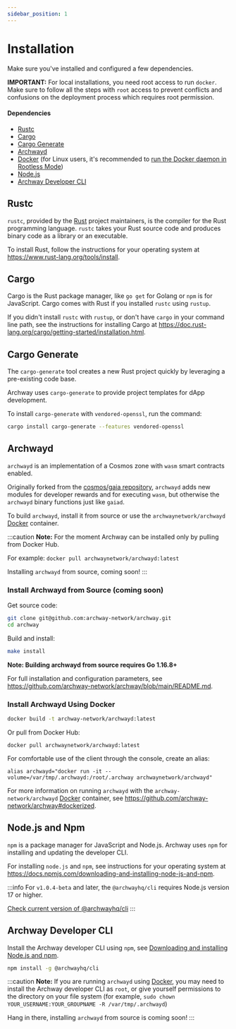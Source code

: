 ```yaml
---
sidebar_position: 1
---
```


# Installation

Make sure you've installed and configured a few dependencies.

**IMPORTANT:** For local installations, you need root access to run `docker`. Make sure to follow all the steps with `root` access to prevent conflicts and confusions on the deployment process which requires root permission.

#### Dependencies

- [Rustc](https://www.rust-lang.org/tools/install "Install Rust")
- [Cargo](https://doc.rust-lang.org/cargo/getting-started/installation.html "Install Cargo")
- [Cargo Generate](https://crates.io/crates/cargo-generate "Install Cargo Generate")
- [Archwayd](https://github.com/archway-network/archway/tree/main/cmd/archwayd "Install Archway Daemon")
- [Docker](https://docs.docker.com/get-docker "Install Docker") (for Linux users, it's recommended to [run the Docker daemon in Rootless Mode](https://docs.docker.com/engine/security/rootless/))
- [Node.js](https://docs.npmjs.com/downloading-and-installing-node-js-and-npm "Install Node.js and NPM")
- [Archway Developer CLI](https://github.com/archway-network/archway-cli "Install develolper CLI")

## Rustc

`rustc`, provided by the [Rust](https://www.rust-lang.org/ "Rust Homepage") project maintainers, is the compiler for the Rust programming language. `rustc` takes your Rust source code and produces binary code as a library or an executable.

To install Rust, follow the instructions for your operating system at https://www.rust-lang.org/tools/install.

## Cargo

Cargo is the Rust package manager, like `go get` for Golang or `npm` is for JavaScript. Cargo comes with Rust if you installed `rustc` using `rustup`.

If you didn't install  `rustc` with `rustup`, or don't have `cargo` in your command line path, see the instructions for installing Cargo at https://doc.rust-lang.org/cargo/getting-started/installation.html.

## Cargo Generate

The `cargo-generate` tool creates a new Rust project quickly by leveraging a pre-existing code base.

Archway uses `cargo-generate` to provide project templates for dApp development.

To install `cargo-generate` with `vendored-openssl`, run the command:

```bash
cargo install cargo-generate --features vendored-openssl
```

## Archwayd

`archwayd` is an implementation of a Cosmos zone with `wasm` smart contracts enabled.

Originally forked from the [cosmos/gaia repository](https://github.com/cosmos/gaia), `archwayd` adds new modules for developer rewards and for executing `wasm`, but otherwise the `archwayd` binary functions just like `gaiad`.

To build `archwayd`, install it from source or use the `archwaynetwork/archwayd` [Docker](https://www.docker.com/ "Docker Homepage") container.

:::caution
**Note:** For the moment Archway can be installed only by pulling from Docker Hub.

For example: `docker pull archwaynetwork/archwayd:latest`

Installing `archwayd` from source, coming soon!
:::

### Install Archwayd from Source (coming soon)

Get source code:

```bash
git clone git@github.com:archway-network/archway.git
cd archway
```

Build and install:

```bash
make install
```

**Note: Building archwayd from source requires Go 1.16.8+**

For full installation and configuration parameters, see https://github.com/archway-network/archway/blob/main/README.md.

### Install Archwayd Using Docker

```bash
docker build -t archway-network/archwayd:latest
```

Or pull from Docker Hub:

```
docker pull archwaynetwork/archwayd:latest
```

For comfortable use of the client through the console, create an alias:
```
alias archwayd="docker run -it --volume=/var/tmp/.archwayd:/root/.archway archwaynetwork/archwayd"
```

For more information on running `archwayd` with the `archway-network/archwayd` [Docker](https://www.docker.com/ "Docker Homepage") container, see  https://github.com/archway-network/archway#dockerized.


## Node.js and Npm

`npm` is a package manager for JavaScript and Node.js. Archway uses `npm` for installing and updating the developer CLI.

For installing `node.js` and `npm`, see instructions for your operating system at https://docs.npmjs.com/downloading-and-installing-node-js-and-npm.

:::info
For `v1.0.4-beta` and later, the `@archwayhq/cli` requires Node.js version 17 or higher.

[Check current version of @archwayhq/cli](https://www.npmjs.com/package/@archwayhq/cli?activeTab=versions)
:::

## Archway Developer CLI

Install the Archway developer CLI using `npm`, see [Downloading and installing Node.js and npm](https://docs.npmjs.com/downloading-and-installing-node-js-and-npm).

```bash
npm install -g @archwayhq/cli
```

:::caution
**Note:** If you are running `archwayd` using [Docker](https://docs.docker.com/get-docker), you may need to install the Archway developer CLI as `root`, or give yourself permissions to the directory on your file system (for example, `sudo chown YOUR_USERNAME:YOUR_GROUPNAME -R /var/tmp/.archwayd`)

Hang in there, installing `archwayd` from source is coming soon!
:::
